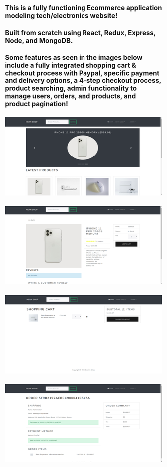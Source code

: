 This is a fully functioning Ecommerce application modeling tech/electronics website!
---------------------------------
Built from scratch using React, Redux, Express, Node, and MongoDB.
---------------------------------
Some features as seen in the images below include a fully integrated shopping cart & checkout process with Paypal, specific payment and delivery options, a 4-step checkout process, product searching, admin functionality to manage users, orders, and products, and product pagination!
---------------------------------
![](uploads/mern-ecomm-1.png)
---------------------------------
![](uploads/mern-ecomm-2.png)
---------------------------------
![](uploads/mern-ecomm-3.png)
---------------------------------
![](uploads/mern-ecomm-4.png)
---------------------------------


